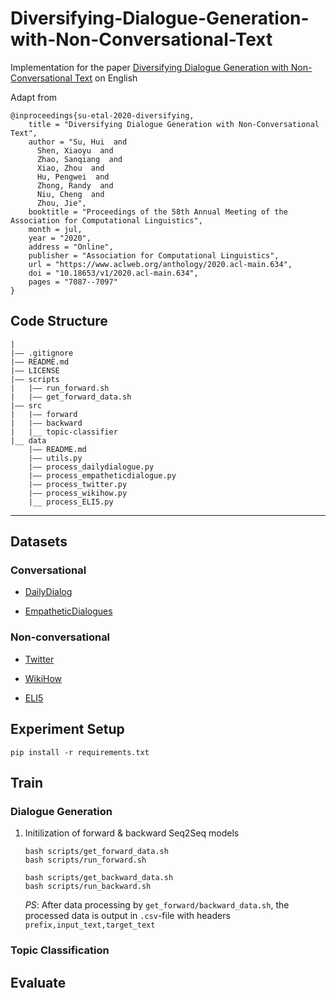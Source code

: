 # Diversifying-Dialogue-Generation-with-Non-Conversational-Text
Implementation for the paper [Diversifying Dialogue Generation with Non-Conversational Text](https://www.aclweb.org/anthology/2020.acl-main.634) on English

Adapt from 
```
@inproceedings{su-etal-2020-diversifying,
    title = "Diversifying Dialogue Generation with Non-Conversational Text",
    author = "Su, Hui  and
      Shen, Xiaoyu  and
      Zhao, Sanqiang  and
      Xiao, Zhou  and
      Hu, Pengwei  and
      Zhong, Randy  and
      Niu, Cheng  and
      Zhou, Jie",
    booktitle = "Proceedings of the 58th Annual Meeting of the Association for Computational Linguistics",
    month = jul,
    year = "2020",
    address = "Online",
    publisher = "Association for Computational Linguistics",
    url = "https://www.aclweb.org/anthology/2020.acl-main.634",
    doi = "10.18653/v1/2020.acl-main.634",
    pages = "7087--7097"
}
```

## Code Structure
```
|
|—— .gitignore
|—— README.md
|—— LICENSE
|—— scripts
|   |—— run_forward.sh
|   |—— get_forward_data.sh
|—— src
|   |—— forward
|   |—— backward
|   |__ topic-classifier
|__ data
    |—— README.md
    |—— utils.py
    |—— process_dailydialogue.py
    |—— process_empatheticdialogue.py
    |—— process_twitter.py
    |—— process_wikihow.py
    |__ process_ELI5.py
```

---

## Datasets
### Conversational
* [DailyDialog](http://yanran.li/dailydialog)

* [EmpatheticDialogues](https://github.com/facebookresearch/EmpatheticDialogues)

### Non-conversational
* [Twitter](https://github.com/shaypal5/awesome-twitter-data)

* [WikiHow]()

* [ELI5](https://www.aclweb.org/anthology/P19-1346)

## Experiment Setup 
```
pip install -r requirements.txt
```

## Train

### Dialogue Generation
1. Initilization of forward & backward Seq2Seq models
    ```
    bash scripts/get_forward_data.sh
    bash scripts/run_forward.sh

    bash scripts/get_backward_data.sh
    bash scripts/run_backward.sh
    ```
    _PS_: After data processing by `get_forward/backward_data.sh`, the processed data is output in `.csv`-file with headers `prefix,input_text,target_text`

### Topic Classification


## Evaluate
